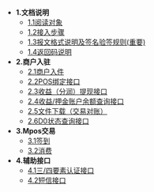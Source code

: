 * **1.文档说明**
    * [1.1阅读对象](public/readObject.md)
    * [1.2接入步骤](public/accessSteps.md)
    * [1.3报文格式说明及签名验签规则(重要)](public/verification.md)
    * [1.4返回码说明](public/retCodeExplain.md)
* **2.商户入驻**
    * [2.1商户入件](offline/protocol.md)
    * [2.2POS绑定接口](offline/qualification.md)
    * [2.3收益（分润）提现接口](offline/patch.md)
    * [2.4收益/押金账户余额查询接口](offline/jsapiPath.md)
    * [2.5文件下载（交易对账）](offline/subAppid.md)
    * [2.6D0状态查询接口](offline/getVerifyCode.md)
* **3.Mpos交易**
    * [3.1签到](offline/mini.md)
    * [3.2消费](offline/unactivescan.md)
* **4.辅助接口**
    * [4.1三/四要素认证接口](basicability/notify.md)
    * [4.2短信接口](basicability/tradenotify.md)

